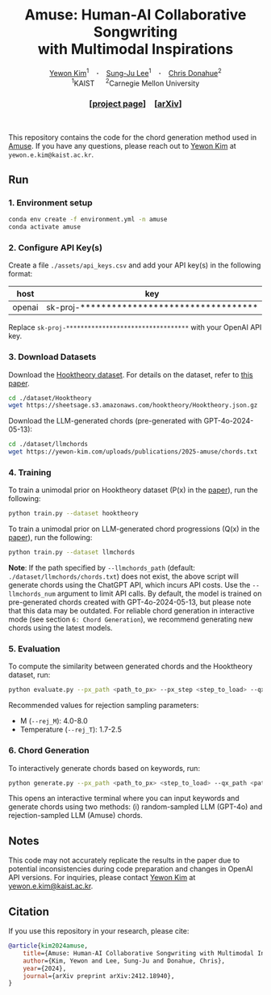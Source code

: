 <h1 align="center"> Amuse: Human-AI Collaborative Songwriting <br>with Multimodal Inspirations
</h1>

<div align="center">
  <a href="https://yewon-kim.com/" target="_blank">Yewon&nbsp;Kim</a><sup>1</sup> &ensp; <b>&middot;</b> &ensp;
  <a href="https://sites.google.com/site/wewantsj/" target="_blank">Sung-Ju&nbsp;Lee</a><sup>1</sup> &ensp; <b>&middot;</b> &ensp;
  <a href="https://chrisdonahue.com/" target="_blank">Chris&nbsp;Donahue</a><sup>2</sup> <br>
  <sup>1</sup>KAIST &emsp; <sup>2</sup>Carnegie Mellon University <br>
</div>
<h3 align="center">[<a href="https://yewon-kim.com/amuse">project page</a>]&emsp;[<a href="http://arxiv.org/abs/2412.18940">arXiv</a>]</h3>
<br>

This repository contains the code for the chord generation method used in <a href="https://yewon-kim.com/amuse">Amuse</a>. If you have any questions, please reach out to <a href="https://yewon-kim.com">Yewon Kim</a> at `yewon.e.kim@kaist.ac.kr`.

## Run
### 1. Environment setup

```bash
conda env create -f environment.yml -n amuse
conda activate amuse
```

### 2. Configure API Key(s)

Create a file `./assets/api_keys.csv` and add your API key(s) in the following format:

| host | key |
| ---- | --- |
| openai | sk-proj-********************************** |

Replace `sk-proj-**********************************` with your OpenAI API key.

### 3. Download Datasets

Download the <a href="https://github.com/chrisdonahue/sheetsage">Hooktheory dataset</a>. For details on the dataset, refer to <a href="https://arxiv.org/abs/2212.01884">this paper</a>.

```bash
cd ./dataset/Hooktheory
wget https://sheetsage.s3.amazonaws.com/hooktheory/Hooktheory.json.gz
```

Download the LLM-generated chords (pre-generated with GPT-4o-2024-05-13):

```bash
cd ./dataset/llmchords
wget https://yewon-kim.com/uploads/publications/2025-amuse/chords.txt
```

### 4. Training
To train a unimodal prior on Hooktheory dataset (P(x) in the <a href="http://arxiv.org/abs/2412.18940">paper</a>), run the following:

```bash
python train.py --dataset hooktheory 
```

To train a unimodal prior on LLM-generated chord progressions (Q(x) in the <a href="http://arxiv.org/abs/2412.18940">paper</a>), run the following:

```bash
python train.py --dataset llmchords 
```

**Note**: If the path specified by `--llmchords_path` (default: `./dataset/llmchords/chords.txt`) does not exist, the above script will generate chords using the ChatGPT API, which incurs API costs. Use the `--llmchords_num` argument to limit API calls. 
By default, the model is trained on pre-generated chords created with GPT-4o-2024-05-13, but please note that this data may be outdated. For reliable chord generation in interactive mode (see section `6: Chord Generation`), we recommend generating new chords using the latest models.

### 5. Evaluation
To compute the similarity between generated chords and the Hooktheory dataset, run:

```bash
python evaluate.py --px_path <path_to_px> --px_step <step_to_load> --qx_path <path_to_qx> --qx_step <step_to_load> 
```

Recommended values for rejection sampling parameters:
* M (`--rej_M`): 4.0-8.0
* Temperature (`--rej_T`): 1.7-2.5

### 6. Chord Generation
To interactively generate chords based on keywords, run:
```bash
python generate.py --px_path <path_to_px> <step_to_load> --qx_path <path_to_qx> --qx_step <step_to_load> --rej_M <threshold_M> --rej_T <temperature>
```
This opens an interactive terminal where you can input keywords and generate chords using two methods: (i) random-sampled LLM (GPT-4o) and rejection-sampled LLM (Amuse) chords.

## Notes

This code may not accurately replicate the results in the paper due to potential inconsistencies during code preparation and changes in OpenAI API versions. For inquiries, please contact <a href="https://yewon-kim.com">Yewon Kim</a> at <a href="mailto:yewon.e.kim@kaist.ac.kr">yewon.e.kim@kaist.ac.kr</a>.

## Citation

If you use this repository in your research, please cite:
```bibtex
@article{kim2024amuse,
    title={Amuse: Human-AI Collaborative Songwriting with Multimodal Inspirations},
    author={Kim, Yewon and Lee, Sung-Ju and Donahue, Chris},
    year={2024},
    journal={arXiv preprint arXiv:2412.18940},
}
```
